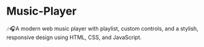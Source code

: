 # Music-Player
🎶🎧A modern web music player with playlist, custom controls, and a stylish, responsive design using HTML, CSS, and JavaScript.
